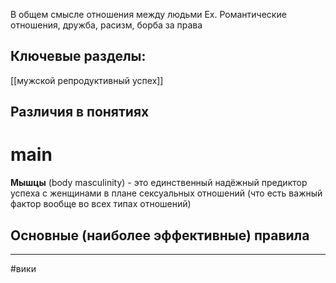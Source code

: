В общем смысле отношения между людьми
Ex. Романтические отношения, дружба, расизм, борба за права

## Ключевые разделы:
[[мужской репродуктивный успех]]
## Различия в понятиях 
# main
**Мышцы**  (body masculinity) - это единственный надёжный предиктор успеха с женщинами в плане сексуальных отношений (что есть важный фактор вообще во всех типах отношений)
## Основные (наиболее эффективные) правила 


---
#вики 